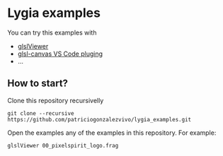 # Lygia examples

You can try this examples with

* [glslViewer](https://github.com/patriciogonzalezvivo/glslViewer/wiki/Compiling)
* [glsl-canvas VS Code pluging](https://marketplace.visualstudio.com/items?itemName=circledev.glsl-canvas)
* ...


## How to start?

Clone this repository recursivelly

```
git clone --recursive https://github.com/patriciogonzalezvivo/lygia_examples.git
```

Open the examples any of the examples in this repository. For example:

```
glslViewer 00_pixelspirit_logo.frag
```